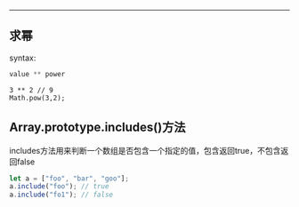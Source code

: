 
---
## 求幂
syntax:
```js
value ** power
```
```
3 ** 2 // 9
Math.pow(3,2);
```
## Array.prototype.includes()方法
includes方法用来判断一个数组是否包含一个指定的值，包含返回true，不包含返回false
```js
let a = ["foo", "bar", "goo"];
a.include("foo"); // true
a.include("fo1"); // false
```